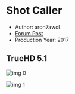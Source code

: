 # Shot Caller

* Author: aron7awol
* [Forum Post](https://www.avsforum.com/threads/bass-eq-for-filtered-movies.2995212/post-56612558)
* Production Year: 2017

## TrueHD 5.1

![img 0](https://fanart.tv/fanart/movies/339692/moviethumb/shot-caller-59ad26d924a83.jpg)

![img 1](https://i.imgur.com/ykwyarb.png)

